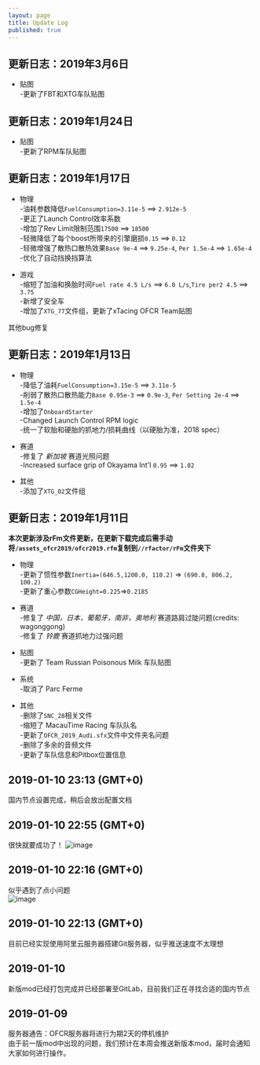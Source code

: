 ```yaml
---
layout: page
title: Update Log
published: true
---  
```

## 更新日志：2019年3月6日  
* 贴图  
-更新了FBT和XTG车队贴图

## 更新日志：2019年1月24日  
* 贴图  
-更新了RPM车队贴图  
  
## 更新日志：2019年1月17日  
* 物理  
-油耗参数降低`FuelConsumption=3.11e-5` ==> `2.912e-5`  
-更正了Launch Control效率系数  
-增加了Rev Limit限制范围`17500` ==> `18500`  
-轻微降低了每个boost所带来的引擎磨损`0.15` ==> `0.12`  
-轻微增强了散热口散热效果`Base 9e-4` ==> `9.25e-4`, `Per 1.5e-4` ==> `1.65e-4`  
-优化了自动挡换挡算法  

* 游戏  
-缩短了加油和换胎时间`Fuel rate 4.5 L/s` ==> `6.0 L/s`,`Tire per2 4.5` ==> `3.75`  
-新增了安全车  
-增加了`XTG_77`文件组，更新了xTacing OFCR Team贴图  

其他bug修复  

## 更新日志：2019年1月13日 

* 物理  
-降低了油耗`FuelConsumption=3.15e-5` ==> `3.11e-5`  
-削弱了散热口散热能力`Base 0.95e-3` ==> `0.9e-3`, `Per Setting 2e-4` ==> `1.5e-4`  
-增加了`OnboardStarter`  
-Changed Launch Control RPM logic  
-统一了软胎和硬胎的抓地力/损耗曲线（以硬胎为准，2018 spec）  

* 赛道  
-修复了 _新加坡_ 赛道光照问题  
-Increased surface grip of Okayama Int'l `0.95` ==> `1.02`  

* 其他  
-添加了`XTG_02`文件组  

## 更新日志：2019年1月11日 
**本次更新涉及rFm文件更新，在更新下载完成后需手动将`/assets_ofcr2019/ofcr2019.rfm`复制到`//rfactor/rFm`文件夹下** 
* 物理  
-更新了惯性参数`Inertia=(646.5,1200.0, 110.2)` => `(690.8, 806.2, 100.2)`  
-更新了重心参数`CGHeight=0.225`=>`0.2185`  

* 赛道  
-修复了 _中国，日本，葡萄牙，南非，奥地利_ 赛道路肩过陡问题(credits: wagonggong)  
-修复了 _铃鹿_ 赛道抓地力过强问题  

* 贴图  
-更新了 Team Russian Poisonous Milk 车队贴图  

* 系统  
-取消了 Parc Ferme  

* 其他  
-删除了`SNC_28`相关文件  
-缩短了 MacauTime Racing 车队队名  
-更新了`OFCR_2019_Audi.sfx`文件中文件夹名问题  
-删除了多余的音频文件  
-更新了车队信息和Pitbox位置信息    
  

## 2019-01-10 23:13 (GMT+0)  
国内节点设置完成，稍后会放出配置文档  

## 2019-01-10 22:55 (GMT+0)  
很快就要成功了！ 
![image](https://i.ibb.co/yVxWSJn/dewf.png)  

## 2019-01-10 22:16 (GMT+0)  
似乎遇到了点小问题  
![image](https://i.ibb.co/52qst8J/error.png)  

## 2019-01-10 22:13 (GMT+0)  
目前已经实现使用阿里云服务器搭建Git服务器，似乎推送速度不太理想  

## 2019-01-10  
新版mod已经打包完成并已经部署至GitLab，目前我们正在寻找合适的国内节点  

## 2019-01-09
服务器通告：OFCR服务器将进行为期2天的停机维护  
由于前一版mod中出现的问题，我们预计在本周会推送新版本mod，届时会通知大家如何进行操作。  